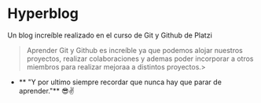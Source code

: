 # Hyperblog
Un blog increíble realizado en el curso de Git y Github de Platzi
>Aprender Git y Github es increíble ya que podemos alojar nuestros proyectos, realizar colaboraciones y ademas poder incorporar a otros miembros para realizar mejoraa a distintos proyectos.>

* ** "Y por ultimo siempre recordar que nunca hay que parar de aprender."** 😎✌️
